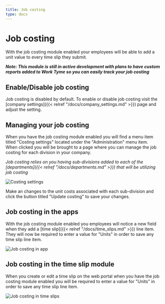 ```yaml
---
title: Job costing
type: docs
---
```


# Job costing

With the job costing module enabled your employees will be able to add a unit value to every time slip they submit.

_**Note: This module is still in active development with plans to have custom reports added to Work Tyme so you can easily track your job costing**_

## Enable/Disable job costing

Job costing is disabled by default. To enable or disable job costing visit the [company settings]({{< relref "/docs/company_settings.md" >}}) page and adjust the setting.

## Managing your job costing

When you have the job costing module enabled you will find a menu item titled "Costing settings" located under the "Administration" menu item. When clicked you will be brought to a page where you can manage the job costing for each division in your company.

_Job costing relies on you having sub-divisions added to each of the [departments]({{< relref "/docs/departments.md" >}}) that will be utilizing job costing_

![Costing settings](/docs/img/job_costing.png)

Make an changes to the unit costs associated with each sub-division and click the button titled "Update costing" to save your changes.

## Job costing in the apps

With the job costing module enabled you employees will notice a new field when they add a [time slip]({{< relref "/docs/time_slips.md" >}}) line item. They will now be required to enter a value for "Units" in order to save any time slip line item.

![Job costing in app](/docs/img/job_costing_app.png)

## Job costing in the time slip module

When you create or edit a time slip on the web portal when you have the job costing module enabled you will be required to enter a value for "Units" in order to save any time slip line item.

![Job costing in time slips](/docs/img/job_costing_time_slips.png)
